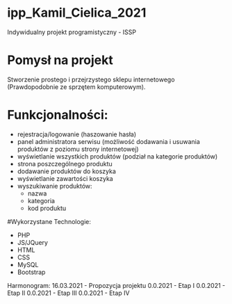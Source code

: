 # ipp_Kamil_Cielica_2021
Indywidualny projekt programistyczny - ISSP

# Pomysł na projekt 
Stworzenie prostego i przejrzystego sklepu internetowego (Prawdopodobnie ze sprzętem komputerowym).

# Funkcjonalności:
- rejestracja/logowanie (haszowanie hasła) 
- panel administratora serwisu (możliwość dodawania i usuwania produktów z poziomu strony internetowej)
- wyświetlanie wszystkich produktów (podział na kategorie produktów)
- strona poszczególnego produktu
- dodawanie produktów do koszyka
- wyświetlanie zawartości koszyka 
- wyszukiwanie produktów:
  - nazwa
  - kategoria
  - kod produktu  

#Wykorzystane Technologie:
- PHP
- JS/JQuery
- HTML
- CSS
- MySQL
- Bootstrap

Harmonogram:
16.03.2021 - Propozycja projektu 
0.0.2021  - Etap I
0.0.2021  - Etap II
0.0.2021  - Etap III
0.0.2021  - Etap IV           
